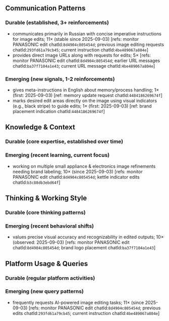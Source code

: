## Communication Patterns
### Durable (established, 3+ reinforcements)
- communicates primarily in Russian with concise imperative instructions for image edits; 11× (stable since 2025-09-03) [refs: monitor PANASONIC edit chatId:`8d4904c805454d`; previous image editing requests chatId:`293fd61a79cb45`; current instruction chatId:`4be489067a804e`]
- provides direct image URLs along with requests for edits; 5× [refs: monitor PANASONIC edit chatId:`8d4904c805454d`; earlier URL messages chatId:`ba37f7104a1e43`; current URL message chatId:`4be489067a804e`]

### Emerging (new signals, 1-2 reinforcements)
- gives meta-instructions in English about memory/process handling; 1× (first: 2025-09-03) [ref: memory update request chatId:`4484186269674f`]
- marks desired edit areas directly on the image using visual indicators (e.g., black stripe) to guide edits; 1× (first: 2025-09-03) [ref: brand placement indication chatId:`4484186269674f`]

## Knowledge & Context
### Durable (core expertise, established over time)

### Emerging (recent learning, current focus)
- working on multiple small appliance & electronics image refinements needing brand labeling; 10× (since 2025-09-03) [refs: monitor PANASONIC edit chatId:`8d4904c805454d`; kettle indicator edits chatId:`b3c88db3ebd64f`]

## Thinking & Working Style
### Durable (core thinking patterns)

### Emerging (recent behavioral shifts)
- values precise visual accuracy and recognizability in edited outputs; 10× (observed: 2025-09-03) [refs: monitor PANASONIC edit chatId:`8d4904c805454d`; brand logo placement chatId:`ba37f7104a1e43`]

## Platform Usage & Queries
### Durable (regular platform activities)

### Emerging (new query patterns)
- frequently requests AI-powered image editing tasks; 11× (since 2025-09-03) [refs: monitor PANASONIC edit chatId:`8d4904c805454d`; previous edits chatId:`293fd61a79cb45`; current instruction chatId:`4be489067a804e`]